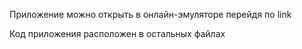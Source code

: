 Приложение можно открыть в онлайн-эмуляторе перейдя по link



Код приложения расположен в остальных файлах
